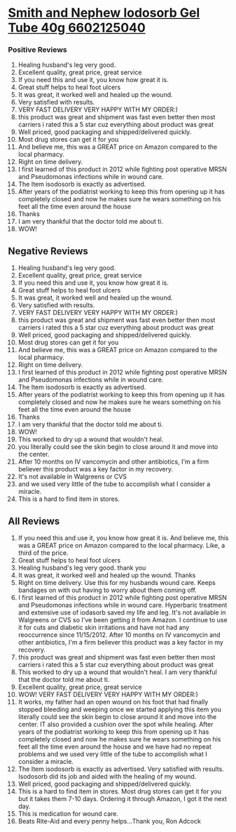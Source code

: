 # [Smith and Nephew Iodosorb Gel Tube 40g 6602125040](https://products.checkmycream.com/products/Smith-and-Nephew-Iodosorb-Gel-Tube-40g-6602125040.html)

### Positive Reviews

<ol>
      <li>Healing husband&#x27;s leg very good.</li>
      <li>Excellent quality, great price, great service</li>
      <li>If you need this and use it, you know how great it is.</li>
      <li>Great stuff helps to heal foot ulcers</li>
      <li>It was great, it worked well and healed up the wound.  </li>
      <li>Very satisfied with results.</li>
      <li>VERY FAST DELIVERY VERY HAPPY WITH MY ORDER:)</li>
      <li>this product was great and shipment was fast even better then most carriers i rated this a 5 star cuz everything about product was great</li>
      <li>Well priced, good packaging and shipped/delivered quickly.</li>
      <li>Most drug stores can get it for you</li>
      <li>And believe me, this was a GREAT price on Amazon compared to the local pharmacy.</li>
      <li>Right on time delivery.  </li>
      <li>I first learned of this product in 2012 while fighting post operative MRSN and Pseudomonas infections while in wound care.  </li>
      <li>The Item isodosorb is exactly as advertised.</li>
      <li>After years of the podiatrist working to keep this from opening up it has completely closed and now he makes sure he wears something on his feet all the time even around the house</li>
      <li>Thanks</li>
      <li>I am very thankful that the doctor told me about ti.</li>
      <li>WOW!</li>
</ol>


<h2>Negative Reviews</h2>
<ol>
<li> Healing husband&#x27;s leg very good.</li>
<li> Excellent quality, great price, great service</li>
<li> If you need this and use it, you know how great it is.</li>
<li> Great stuff helps to heal foot ulcers</li>
<li> It was great, it worked well and healed up the wound.  </li>
<li> Very satisfied with results.</li>
<li> VERY FAST DELIVERY VERY HAPPY WITH MY ORDER:)</li>
<li> this product was great and shipment was fast even better then most carriers i rated this a 5 star cuz everything about product was great</li>
<li> Well priced, good packaging and shipped/delivered quickly.</li>
<li> Most drug stores can get it for you</li>
<li> And believe me, this was a GREAT price on Amazon compared to the local pharmacy.</li>
<li> Right on time delivery.  </li>
<li> I first learned of this product in 2012 while fighting post operative MRSN and Pseudomonas infections while in wound care.  </li>
<li> The Item isodosorb is exactly as advertised.</li>
<li> After years of the podiatrist working to keep this from opening up it has completely closed and now he makes sure he wears something on his feet all the time even around the house</li>
<li> Thanks</li>
<li> I am very thankful that the doctor told me about ti.</li>
<li> WOW!</li>
<li> This worked to dry up a wound that wouldn&#x27;t heal.  </li>
<li> you literally could see the skin begin to close around it and move into the center.</li>
<li> After 10 months on IV vancomycin and other antibiotics, I&#x27;m a firm believer this product was a key factor in my recovery.</li>
<li> It&#x27;s not available in Walgreens or CVS</li>
<li> and we used very little of the tube to accomplish what I consider a miracle.</li>
<li> This is a hard to find item in stores.  </li>
</ol>

<h2>All Reviews</h2>

<ol>
    <li> If you need this and use it, you know how great it is. And believe me, this was a GREAT price on Amazon compared to the local pharmacy. Like, a third of the price.</li>
    <li> Great stuff helps to heal foot ulcers</li>
    <li> Healing husband&#x27;s leg very good. thank you</li>
    <li> It was great, it worked well and healed up the wound.  Thanks</li>
    <li> Right on time delivery.  Use this for my husbands wound care. Keeps bandages on with out having to worry about them coming off.</li>
    <li> I first learned of this product in 2012 while fighting post operative MRSN and Pseudomonas infections while in wound care.  Hyperbaric treatment and extensive use of iodasorb saved my life and leg. It&#x27;s not available in Walgreens or CVS so I&#x27;ve been getting it from Amazon. I continue to use it for cuts and diabetic skin irritations and have not had any reoccurrence since 11/15/2012. After 10 months on IV vancomycin and other antibiotics, I&#x27;m a firm believer this product was a key factor in my recovery.</li>
    <li> this product was great and shipment was fast even better then most carriers i rated this a 5 star cuz everything about product was great</li>
    <li> This worked to dry up a wound that wouldn&#x27;t heal.  I am very thankful that the doctor told me about ti.</li>
    <li> Excellent quality, great price, great service</li>
    <li> WOW! VERY FAST DELIVERY VERY HAPPY WITH MY ORDER:)</li>
    <li> It works, my father had an open wound on his foot that had finally stopped bleeding and weeping once we started applying this item you literally could see the skin begin to close around it and move into the center. IT also provided a cushion over the spot while healing. After years of the podiatrist working to keep this from opening up it has completely closed and now he makes sure he wears something on his feet all the time even around the house and we have had no repeat problems and we used very little of the tube to accomplish what I consider a miracle.</li>
    <li> The Item isodosorb is exactly as advertised. Very satisfied with results. Isodosorb did its job and aided with the healing of my wound.</li>
    <li> Well priced, good packaging and shipped/delivered quickly.</li>
    <li> This is a hard to find item in stores.  Most drug stores can get it for you but it takes them 7-10 days.  Ordering it through Amazon, I got it the next day.</li>
    <li> This is medication for wound care.</li>
    <li> Beats Rite-Aid and every penny helps...Thank you, Ron Adcock</li>
</ol>




